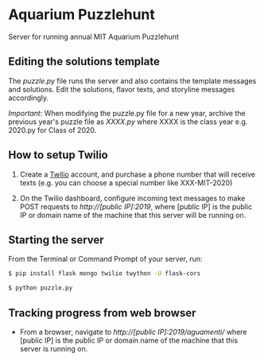 # Aquarium Puzzlehunt

Server for running annual MIT Aquarium Puzzlehunt 

## Editing the solutions template

The *puzzle.py* file runs the server and also contains the template messages and solutions. 
Edit the solutions, flavor texts, and storyline messages accordingly.

*Important*: When modifying the puzzle.py file for a new year, archive the previous year's puzzle file as *XXXX.py* where XXXX is the class year e.g. 2020.py for Class of 2020.

## How to setup Twilio

1. Create a [Twilio](https://www.twilio.com) account, and purchase a phone number that will receive texts (e.g. you can choose a special number like XXX-MIT-2020)

2. On the Twilio dashboard, configure incoming text messages to make POST requests to *http://[public IP]:2019*, where [public IP] is the public IP or domain name of the machine that this server will be running on.

## Starting the server

From the Terminal or Command Prompt of your server, run:

```bash
$ pip install flask mongo twilio twython -U flask-cors

$ python puzzle.py
```

## Tracking progress from web browser

- From a browser, navigate to *http://[public IP]:2019/aguamenti/* where [public IP] is the public IP or domain name of the machine that this server is running on.